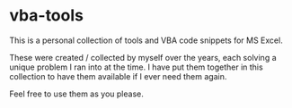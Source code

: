 # vba-tools

This is a personal collection of tools and VBA code snippets for MS Excel.

These were created / collected by myself over the years, each solving a unique problem I ran into at the time. I have put them together in this collection to have them available if I ever need them again.

Feel free to use them as you please.